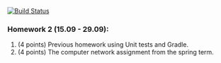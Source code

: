 [![Build Status](https://travis-ci.org/SergeevED/assignments.svg?branch=master)](https://travis-ci.org/SergeevED/assignments)

### Homework 2 (15.09 - 29.09):
1. (4 points) Previous homework using Unit tests and Gradle.
2. (4 points) The computer network assignment from the spring term.
